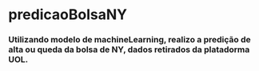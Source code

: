# predicaoBolsaNY
### Utilizando modelo de machineLearning, realizo a predição de alta ou queda da bolsa de NY, dados retirados da platadorma UOL.
